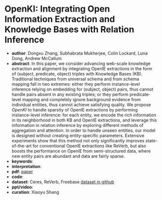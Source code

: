 # OpenKI: Integrating Open Information Extraction and Knowledge Bases with Relation Inference
* **author**: Dongxu Zhang, Subhabrata Mukherjee, Colin Lockard, Luna Dong, Andrew McCallum
* **abstract**: In this paper, we consider advancing web-scale knowledge extraction and alignment by integrating OpenIE extractions in the form of (subject, predicate, object) triples with Knowledge Bases (KB). Traditional techniques from universal schema and from schema mapping fall in two extremes: either they perform instance-level inference relying on embedding for (subject, object) pairs, thus cannot handle pairs absent in any existing triples; or they perform predicate-level mapping and completely ignore background evidence from individual entities, thus cannot achieve satisfying quality. We propose *OpenKI* to handle sparsity of OpenIE extractions by performing instance-level inference: for each entity, we encode the rich information in its neighborhood in both KB and OpenIE extractions, and leverage this information in relation inference by exploring different methods of aggregation and attention. In order to handle unseen entities, our model is designed without creating entity-specific parameters. Extensive experiments show that this method not only significantly improves state-of-the-art for conventional OpenIE extractions like ReVerb, but also boosts the performance on OpenIE from semi-structured data, where new entity pairs are abundant and data are fairly sparse.
* **keywords**: 
* **interpretation**: 
* **pdf**: [paper](https://www.aclweb.org/anthology/N19-1083.pdf)
* **code**: 
* **dataset**: Ceres, ReVerb, Freebase [dataset in github](https://github.com/zhangdongxu/relation-inference-naacl19)
* **ppt/video**:
* **curation**: Xiaoyu Shang
